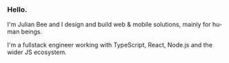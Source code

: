### Hello.

I'm Ju­lian Bee and I de­sign and build web & mo­bile so­lu­tions, main­ly for hu­man be­ings.

I'm a full­stack en­gi­neer work­ing with Type­Script, Re­act, Node.js and the wider JS ecosys­tem.


<!--
**skiqh/skiqh** is a ✨ _special_ ✨ repository because its `README.md` (this file) appears on your GitHub profile.

Here are some ideas to get you started:

- 🔭 I’m currently working on ...
- 🌱 I’m currently learning ...
- 👯 I’m looking to collaborate on ...
- 🤔 I’m looking for help with ...
- 💬 Ask me about ...
- 📫 How to reach me: ...
- 😄 Pronouns: ...
- ⚡ Fun fact: ...
-->
